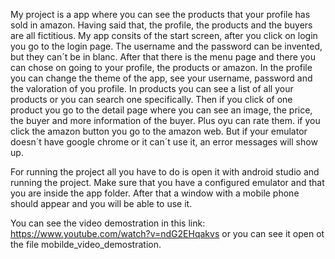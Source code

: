 My project is a app where you can see the products that your profile has sold in amazon. Having said that, the profile, the products and the buyers are all fictitious.
My app consits of the start screen, after you click on login you go to the login page. The username and the password can be invented, but they can´t be in blanc. 
After that there is the menu page and there you can chose on going to your profile, the products or amazon.
In the profile you can change the theme of the app, see your username, password and the valoration of you profile.
In products you can see a list of all your products or you can search one specifically. Then if you click of one product you go to the detail page where you can see an image, the price, the buyer and more information of the buyer. Plus oyu can rate them.
if you click the amazon button you go to the amazon web. But if your emulator doesn´t have google chrome or it can´t use it, an error messages will show up.

For running the project all you have to do is open it with android studio and running the project. Make sure that you have a configured emulator and that you are inside the app folder.
After that a window with a mobile phone should appear and you will be able to use it.

You can see the video demostration in this link: https://www.youtube.com/watch?v=ndG2EHqakvs or you can see it open ot the file mobilde_video_demostration.
